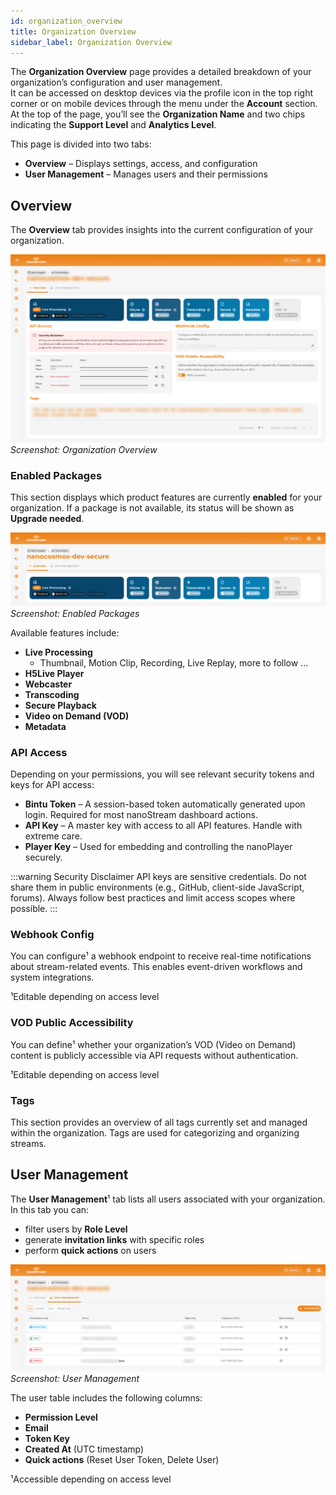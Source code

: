 ```yaml
---
id: organization_overview
title: Organization Overview
sidebar_label: Organization Overview
---
```


The **Organization Overview** page provides a detailed breakdown of your organization’s configuration and user management.  
It can be accessed on desktop devices via the profile icon in the top right corner or on mobile devices through the menu under the **Account** section. At the top of the page, you’ll see the **Organization Name** and two chips indicating the **Support Level** and **Analytics Level**.

This page is divided into two tabs:

- **Overview** – Displays settings, access, and configuration  
- **User Management** – Manages users and their permissions

## Overview

The **Overview** tab provides insights into the current configuration of your organization.

![Screenshot: Organization Overview](../assets/dashboard/orga-overview.png)
*Screenshot: Organization Overview*

### Enabled Packages

This section displays which product features are currently **enabled** for your organization. If a package is not available, its status will be shown as **Upgrade needed**.

![Screenshot: Enabled Packages](../assets/dashboard/enabled-packages.png)
*Screenshot: Enabled Packages*

Available features include:

- **Live Processing**
  - Thumbnail, Motion Clip, Recording, Live Replay, more to follow ...
- **H5Live Player**
- **Webcaster**
- **Transcoding**
- **Secure Playback**
- **Video on Demand (VOD)**
- **Metadata**


### API Access

Depending on your permissions, you will see relevant security tokens and keys for API access:

- **Bintu Token** – A session-based token automatically generated upon login. Required for most nanoStream dashboard actions.
- **API Key** – A master key with access to all API features. Handle with extreme care.
- **Player Key** – Used for embedding and controlling the nanoPlayer securely.

:::warning Security Disclaimer
API keys are sensitive credentials. Do not share them in public environments (e.g., GitHub, client-side JavaScript, forums). Always follow best practices and limit access scopes where possible.
:::

### Webhook Config

You can configure¹ a webhook endpoint to receive real-time notifications about stream-related events. This enables event-driven workflows and system integrations.

¹Editable depending on access level

### VOD Public Accessibility

You can define¹ whether your organization’s VOD (Video on Demand) content is publicly accessible via API requests without authentication.

¹Editable depending on access level

### Tags

This section provides an overview of all tags currently set and managed within the organization. Tags are used for categorizing and organizing streams.

## User Management

The **User Management**¹ tab lists all users associated with your organization. In this tab you can: 
- filter users by **Role Level**
- generate **invitation links** with specific roles
- perform **quick actions** on users

![Screenshot: User Management](../assets/dashboard/user-management.png)
*Screenshot: User Management*

The user table includes the following columns:

- **Permission Level**
- **Email**
- **Token Key**
- **Created At** (UTC timestamp)
- **Quick actions** (Reset User Token, Delete User)

¹Accessible depending on access level